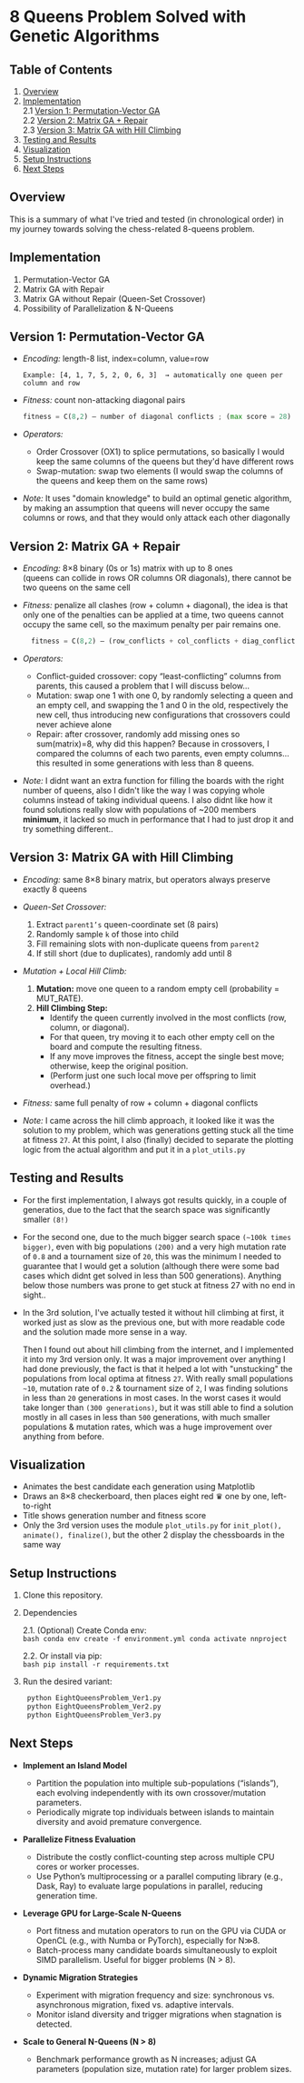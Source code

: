 # 8 Queens Problem Solved with Genetic Algorithms

## Table of Contents

1. [Overview](#overview)  
2. [Implementation](#implementation)  
   2.1 [Version 1: Permutation-Vector GA](#version-1-permutation-vector-ga)  
   2.2 [Version 2: Matrix GA + Repair](#version-2-matrix-ga--repair)  
   2.3 [Version 3: Matrix GA with Hill Climbing](#version-3-matrix-ga-with-hill-climbing)  
3. [Testing and Results](#testing-and-results)  
4. [Visualization](#visualization)  
5. [Setup Instructions](#setup-instructions)  
6. [Next Steps](#next-steps)  

## Overview

This is a summary of what I've tried and tested (in chronological order) in my journey towards solving the chess-related 8-queens problem.

## Implementation

1. Permutation-Vector GA
2. Matrix GA with Repair
3. Matrix GA without Repair (Queen-Set Crossover)
4. Possibility of Parallelization & N-Queens

## Version 1: Permutation-Vector GA
- *Encoding:* length-8 list, index=column, value=row  
  ```
  Example: [4, 1, 7, 5, 2, 0, 6, 3]  → automatically one queen per column and row
  ```

- *Fitness:* count non-attacking diagonal pairs  
  ```python
  fitness = C(8,2) – number of diagonal conflicts ; (max score = 28)
  ```  
  

- *Operators:*
  - Order Crossover (OX1) to splice permutations, so basically I would keep the same columns of the queens but they'd have different rows
  -  Swap-mutation: swap two elements (I would swap the columns of the queens and keep them on the same rows)


- *Note:* It uses "domain knowledge" to build an optimal genetic algorithm, by making an assumption that queens will never occupy the same columns or rows,
and that they would only attack each other diagonally

## Version 2: Matrix GA + Repair
- *Encoding:* 8×8 binary (0s or 1s) matrix with up to 8 ones  
  (queens can collide in rows OR columns OR diagonals), there cannot be two queens on the same cell
  
- *Fitness:* penalize all clashes (row + column + diagonal), the idea is that only one of the penalties can be applied at a time,
  two queens cannot occupy the same cell, so the maximum penalty per pair remains one.   
  ```python
    fitness = C(8,2) – (row_conflicts + col_conflicts + diag_conflicts) ; max ifitness is still 28
  ```
  
- *Operators:*
  - Conflict-guided crossover: copy “least-conflicting” columns from parents, this caused a problem that I will discuss below...
  - Mutation: swap one 1 with one 0, by randomly selecting a queen and an empty cell, and swapping the 1 and 0 in the old, respectively the new cell, thus introducing new configurations that crossovers could never achieve alone
  - Repair: after crossover, randomly add missing ones so sum(matrix)=8, why did this happen? 
    Because in crossovers, I compared the columns of each two parents, even empty columns... this resulted in some generations with less than 8 queens.
   

- *Note:* I didnt want an extra function for filling the boards with the right number of queens, also I didn't like the way I was copying whole columns instead of taking individual queens. I also didnt like how it found solutions really slow with populations of ~200 members **minimum**, it lacked so much in performance that I had to just drop it and try something different..

## Version 3: Matrix GA with Hill Climbing
- *Encoding:* same 8×8 binary matrix, but operators always preserve exactly 8 queens

- *Queen-Set Crossover:*
  1. Extract `parent1’s` queen-coordinate set (8 pairs)
  2. Randomly sample `k` of those into child
  3. Fill remaining slots with non-duplicate queens from `parent2`
  4. If still short (due to duplicates), randomly add until 8

- *Mutation + Local Hill Climb:*
  1. **Mutation:** move one queen to a random empty cell (probability = MUT_RATE).  
  2. **Hill Climbing Step:**  
     - Identify the queen currently involved in the most conflicts (row, column, or diagonal).  
     - For that queen, try moving it to each other empty cell on the board and compute the resulting fitness.  
     - If any move improves the fitness, accept the single best move; otherwise, keep the original position.  
     - (Perform just one such local move per offspring to limit overhead.)

- *Fitness:* same full penalty of row + column + diagonal conflicts

- *Note:* I came across the hill climb approach, it looked like it was the solution to my problem, which was generations getting stuck all the time at fitness `27`.
  At this point, I also (finally) decided to separate the plotting logic from the actual algorithm and put it in a `plot_utils.py`


## Testing and Results

- For the first implementation, I always got results quickly, in a couple of generatios, due to the fact that the search space was significantly smaller `(8!)`

- For the second one, due to the much bigger search space `(~100k times bigger)`, even with big populations `(200)` and a very high mutation rate of `0.8` and a tournament size of `20`, this was the
  minimum I needed to guarantee that I would get a solution (although there were some bad cases which didnt get solved in less than 500 generations).
  Anything below those numbers was prone to get stuck at fitness 27 with no end in sight..

- In the 3rd solution, I've actually tested it without hill climbing at first, it worked just as slow as the previous one, but with more readable code and the solution made more sense in a way.
  
  Then I found out about hill climbing from the internet, and I implemented it into my 3rd version only. It was a major improvement over anything I had done previously, the fact is that it helped a lot with "unstucking" the populations from
  local optima at fitness `27`. With really small populations `~10`, mutation rate of `0.2` & tournament size of `2`, I was finding solutions in less than `20` generations in most cases. In the worst cases it would take longer than `(300 generations)`, but it was still able to find a solution mostly in all cases in less than `500` generations, with much smaller populations & mutation rates, which was a huge improvement over anything from before.

## Visualization

- Animates the best candidate each generation using Matplotlib  
- Draws an 8×8 checkerboard, then places eight red ♛ one by one, left-to-right  
- Title shows generation number and fitness score  
- Only the 3rd version uses the module `plot_utils.py` for `init_plot(), animate(), finalize()`, but the other 2 display the chessboards in the same way


## Setup Instructions

1. Clone this repository.
2. Dependencies  

   2.1. (Optional) Create Conda env:  
       ```bash
         conda env create -f environment.yml
         conda activate nnproject
       ```
   
   2.2. Or install via pip:  
       ```bash
         pip install -r requirements.txt
       ```


4. Run the desired variant:

    ```python
     python EightQueensProblem_Ver1.py
     python EightQueensProblem_Ver2.py
     python EightQueensProblem_Ver3.py
    ```

## Next Steps

- **Implement an Island Model**  
  - Partition the population into multiple sub-populations (“islands”), each evolving independently with its own crossover/mutation parameters.  
  - Periodically migrate top individuals between islands to maintain diversity and avoid premature convergence.

- **Parallelize Fitness Evaluation**  
  - Distribute the costly conflict-counting step across multiple CPU cores or worker processes.  
  - Use Python’s multiprocessing or a parallel computing library (e.g., Dask, Ray) to evaluate large populations in parallel, reducing generation time.

- **Leverage GPU for Large-Scale N-Queens**  
  - Port fitness and mutation operators to run on the GPU via CUDA or OpenCL (e.g., with Numba or PyTorch), especially for N≫8.  
  - Batch-process many candidate boards simultaneously to exploit SIMD parallelism. Useful for bigger problems (N > 8).

- **Dynamic Migration Strategies**  
  - Experiment with migration frequency and size: synchronous vs. asynchronous migration, fixed vs. adaptive intervals.  
  - Monitor island diversity and trigger migrations when stagnation is detected.

- **Scale to General N-Queens (N > 8)**  
  - Benchmark performance growth as N increases; adjust GA parameters (population size, mutation rate) for larger problem sizes.  


